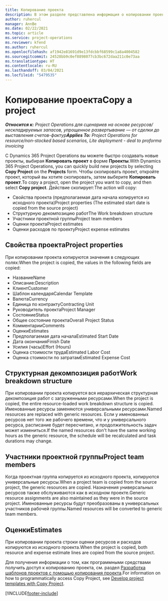 ```yaml
---
title: Копирование проекта
description: В этом разделе представлена информация о копировании проектов в Dynamics 365 Project Operations.
author: ruhercul
manager: AnnBe
ms.date: 02/22/2021
ms.topic: article
ms.service: project-operations
ms.reviewer: kfend
ms.author: ruhercul
ms.openlocfilehash: af1942e81691d9e13fdcbbf68599c1a8a4004582
ms.sourcegitcommit: 24528bb9c0ef8898077cb3bc672daa211c0e73aa
ms.translationtype: HT
ms.contentlocale: ru-RU
ms.lasthandoff: 03/04/2021
ms.locfileid: "5479535"
---
```

# <a name="copy-a-project"></a><span data-ttu-id="0c1c7-103">Копирование проекта</span><span class="sxs-lookup"><span data-stu-id="0c1c7-103">Copy a project</span></span>

<span data-ttu-id="0c1c7-104">_**Относится к:** Project Operations для сценариев на основе ресурсов/нескладируемых запасов, упрощенное развертывание — от сделки до выставления счетов-фактур_</span><span class="sxs-lookup"><span data-stu-id="0c1c7-104">_**Applies To:** Project Operations for resource/non-stocked based scenarios, Lite deployment - deal to proforma invoicing_</span></span>

<span data-ttu-id="0c1c7-105">С Dynamics 365 Project Operations вы можете быстро создавать новые проекты, выбирая **Копировать проект** в форме **Проекты**.</span><span class="sxs-lookup"><span data-stu-id="0c1c7-105">With Dynamics 365 Project Operations, you can quickly build new projects by selecting **Copy Project** on the **Projects** form.</span></span> <span data-ttu-id="0c1c7-106">Чтобы скопировать проект, откройте проект, который вы хотите скопировать, затем выберите **Копировать проект**.</span><span class="sxs-lookup"><span data-stu-id="0c1c7-106">To copy a project, open the project you want to copy, and then select **Copy project**.</span></span> <span data-ttu-id="0c1c7-107">Действие скопирует:</span><span class="sxs-lookup"><span data-stu-id="0c1c7-107">The action will copy:</span></span>

- <span data-ttu-id="0c1c7-108">Свойства проекта (предполагаемая дата начала копируется из исходного проекта)</span><span class="sxs-lookup"><span data-stu-id="0c1c7-108">Project properties (The estimated start date is copied from the source project)</span></span>
- <span data-ttu-id="0c1c7-109">Структурную декомпозицию работ</span><span class="sxs-lookup"><span data-stu-id="0c1c7-109">The Work breakdown structure</span></span>
- <span data-ttu-id="0c1c7-110">Участники проектной группы</span><span class="sxs-lookup"><span data-stu-id="0c1c7-110">Project team members</span></span>
- <span data-ttu-id="0c1c7-111">Оценки проекта</span><span class="sxs-lookup"><span data-stu-id="0c1c7-111">Project estimates</span></span>
- <span data-ttu-id="0c1c7-112">Оценки расходов по проекту</span><span class="sxs-lookup"><span data-stu-id="0c1c7-112">Project expense estimates</span></span>

## <a name="project-properties"></a><span data-ttu-id="0c1c7-113">Свойства проекта</span><span class="sxs-lookup"><span data-stu-id="0c1c7-113">Project properties</span></span>

<span data-ttu-id="0c1c7-114">При копировании проекта копируются значения в следующих полях:</span><span class="sxs-lookup"><span data-stu-id="0c1c7-114">When the project is copied, the values in the following fields are copied:</span></span>

- <span data-ttu-id="0c1c7-115">Название</span><span class="sxs-lookup"><span data-stu-id="0c1c7-115">Name</span></span>
- <span data-ttu-id="0c1c7-116">Описание:</span><span class="sxs-lookup"><span data-stu-id="0c1c7-116">Description</span></span>
- <span data-ttu-id="0c1c7-117">Клиент</span><span class="sxs-lookup"><span data-stu-id="0c1c7-117">Customer</span></span>
- <span data-ttu-id="0c1c7-118">Шаблон календаря</span><span class="sxs-lookup"><span data-stu-id="0c1c7-118">Calendar Template</span></span>
- <span data-ttu-id="0c1c7-119">Валюта</span><span class="sxs-lookup"><span data-stu-id="0c1c7-119">Currency</span></span>
- <span data-ttu-id="0c1c7-120">Единица по контракту</span><span class="sxs-lookup"><span data-stu-id="0c1c7-120">Contracting Unit</span></span>
- <span data-ttu-id="0c1c7-121">Руководитель проекта</span><span class="sxs-lookup"><span data-stu-id="0c1c7-121">Project Manager</span></span>
- <span data-ttu-id="0c1c7-122">Состояние</span><span class="sxs-lookup"><span data-stu-id="0c1c7-122">Status</span></span>
- <span data-ttu-id="0c1c7-123">Общее состояние проекта</span><span class="sxs-lookup"><span data-stu-id="0c1c7-123">Overall Project Status</span></span>
- <span data-ttu-id="0c1c7-124">Комментарии</span><span class="sxs-lookup"><span data-stu-id="0c1c7-124">Comments</span></span>
- <span data-ttu-id="0c1c7-125">Оценки</span><span class="sxs-lookup"><span data-stu-id="0c1c7-125">Estimates</span></span>
- <span data-ttu-id="0c1c7-126">Предполагаемая дата начала</span><span class="sxs-lookup"><span data-stu-id="0c1c7-126">Estimated Start Date</span></span>
- <span data-ttu-id="0c1c7-127">Дата окончания</span><span class="sxs-lookup"><span data-stu-id="0c1c7-127">Finish Date</span></span>
- <span data-ttu-id="0c1c7-128">Усилия (часы)</span><span class="sxs-lookup"><span data-stu-id="0c1c7-128">Effort (Hours)</span></span>
- <span data-ttu-id="0c1c7-129">Оценка стоимости труда</span><span class="sxs-lookup"><span data-stu-id="0c1c7-129">Estimated Labor Cost</span></span>
- <span data-ttu-id="0c1c7-130">Оценка стоимости по затратам</span><span class="sxs-lookup"><span data-stu-id="0c1c7-130">Estimated Expense Cost</span></span>

## <a name="work-breakdown-structure"></a><span data-ttu-id="0c1c7-131">Структурная декомпозиция работ</span><span class="sxs-lookup"><span data-stu-id="0c1c7-131">Work breakdown structure</span></span>

<span data-ttu-id="0c1c7-132">При копировании проекта копируется вся иерархическая структурная декомпозиция работ с загруженными ресурсами.</span><span class="sxs-lookup"><span data-stu-id="0c1c7-132">When the project is copied, the entire resource-loaded work breakdown structure is copied.</span></span> <span data-ttu-id="0c1c7-133">Именованные ресурсы заменяются универсальными ресурсами.</span><span class="sxs-lookup"><span data-stu-id="0c1c7-133">Named resources are replaced with generic resources.</span></span> <span data-ttu-id="0c1c7-134">Если у именованных ресурсов нет того же рабочего времени, что и у универсального ресурса, расписание будет пересчитано, и продолжительность задач может измениться.</span><span class="sxs-lookup"><span data-stu-id="0c1c7-134">If the named resources don't have the same working hours as the generic resource, the schedule will be recalculated and task durations may change.</span></span>

## <a name="project-team-members"></a><span data-ttu-id="0c1c7-135">Участники проектной группы</span><span class="sxs-lookup"><span data-stu-id="0c1c7-135">Project team members</span></span>

<span data-ttu-id="0c1c7-136">Когда проектная группа копируется из исходного проекта, копируются универсальные ресурсы.</span><span class="sxs-lookup"><span data-stu-id="0c1c7-136">When a project team is copied from the source project, the generic resources are copied.</span></span> <span data-ttu-id="0c1c7-137">Назначения универсальных ресурсов также обслуживаются как в исходном проекте.</span><span class="sxs-lookup"><span data-stu-id="0c1c7-137">Generic resource assignments are also maintained as they were in the source project.</span></span> <span data-ttu-id="0c1c7-138">Именованные ресурсы будут преобразованы в универсальных участников рабочей группы.</span><span class="sxs-lookup"><span data-stu-id="0c1c7-138">Named resources will be converted to generic team members.</span></span>

## <a name="estimates"></a><span data-ttu-id="0c1c7-139">Оценки</span><span class="sxs-lookup"><span data-stu-id="0c1c7-139">Estimates</span></span>

<span data-ttu-id="0c1c7-140">При копировании проекта строки оценки ресурсов и расходов копируются из исходного проекта.</span><span class="sxs-lookup"><span data-stu-id="0c1c7-140">When the project is copied, both resource and expense estimate lines are copied from the source project.</span></span> 

<span data-ttu-id="0c1c7-141">Для получения информации о том, как программными средствами получить доступ к копированию проекта, см. раздел [Разработка шаблонов проектов с помощью копирования проекта](dev-copy-project.md).</span><span class="sxs-lookup"><span data-stu-id="0c1c7-141">For information on how to programmatically access Copy Project, see [Develop project templates with Copy Project](dev-copy-project.md).</span></span>


[!INCLUDE[footer-include](../includes/footer-banner.md)]
